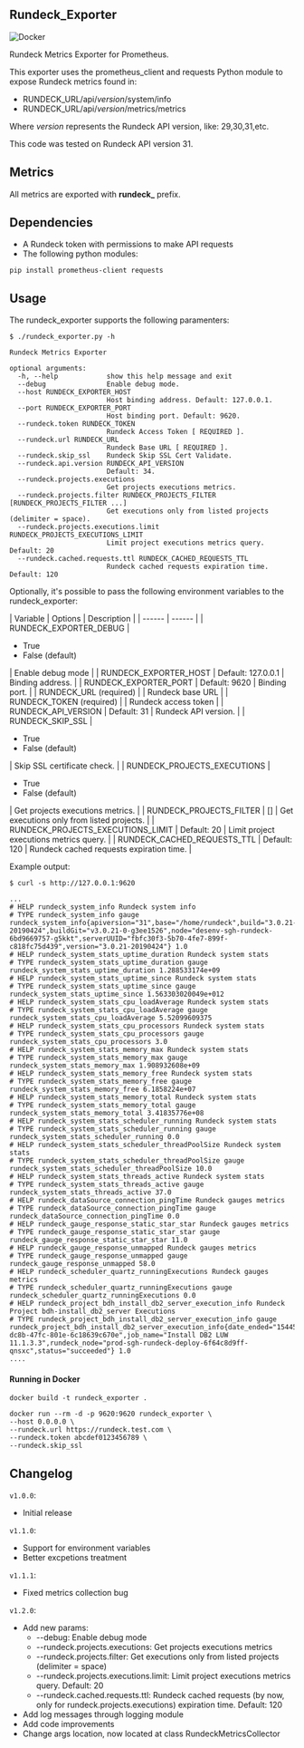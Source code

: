 ## Rundeck_Exporter

![Docker](https://github.com/phsmith/rundeck_exporter/workflows/Docker/badge.svg?branch=v1.2.0)

Rundeck Metrics Exporter for Prometheus.

This exporter uses the prometheus_client and requests Python module to expose Rundeck metrics found in:

 * RUNDECK_URL/api/*version*/system/info
 * RUNDECK_URL/api/*version*/metrics/metrics

 Where *version* represents the Rundeck API version, like: 29,30,31,etc.

 This code was tested on Rundeck API version 31.

## Metrics

All metrics are exported with **rundeck_** prefix.

## Dependencies

* A Rundeck token with permissions to make API requests
* The following python modules:
```
pip install prometheus-client requests
```

## Usage

The rundeck_exporter supports the following paramenters:

```
$ ./rundeck_exporter.py -h

Rundeck Metrics Exporter

optional arguments:
  -h, --help            show this help message and exit
  --debug               Enable debug mode.
  --host RUNDECK_EXPORTER_HOST
                        Host binding address. Default: 127.0.0.1.
  --port RUNDECK_EXPORTER_PORT
                        Host binding port. Default: 9620.
  --rundeck.token RUNDECK_TOKEN
                        Rundeck Access Token [ REQUIRED ].
  --rundeck.url RUNDECK_URL
                        Rundeck Base URL [ REQUIRED ].
  --rundeck.skip_ssl    Rundeck Skip SSL Cert Validate.
  --rundeck.api.version RUNDECK_API_VERSION
                        Default: 34.
  --rundeck.projects.executions
                        Get projects executions metrics.
  --rundeck.projects.filter RUNDECK_PROJECTS_FILTER [RUNDECK_PROJECTS_FILTER ...]
                        Get executions only from listed projects (delimiter = space).
  --rundeck.projects.executions.limit RUNDECK_PROJECTS_EXECUTIONS_LIMIT
                        Limit project executions metrics query. Default: 20
  --rundeck.cached.requests.ttl RUNDECK_CACHED_REQUESTS_TTL
                        Rundeck cached requests expiration time. Default: 120
```

Optionally, it's possible to pass the following environment variables to the rundeck_exporter:

| Variable | Options |  Description |
| ------ | ------ |
| RUNDECK_EXPORTER_DEBUG | <ul><li>True</li><li>False (default)</li></ul> | Enable debug mode |
| RUNDECK_EXPORTER_HOST | Default: 127.0.0.1 | Binding address. |
| RUNDECK_EXPORTER_PORT | Default: 9620 | Binding port. |
| RUNDECK_URL (required) | | Rundeck base URL |
| RUNDECK_TOKEN (required) | | Rundeck access token |
| RUNDECK_API_VERSION | Default: 31 | Rundeck API version. |
| RUNDECK_SKIP_SSL | <ul><li>True</li><li>False (default)</li></ul> | Skip SSL certificate check. |
| RUNDECK_PROJECTS_EXECUTIONS | <ul><li>True</li><li>False (default)</li></ul> | Get projects executions metrics. |
| RUNDECK_PROJECTS_FILTER | [] | Get executions only from listed projects. |
| RUNDECK_PROJECTS_EXECUTIONS_LIMIT | Default: 20 | Limit project executions metrics query. |
| RUNDECK_CACHED_REQUESTS_TTL | Default: 120 | Rundeck cached requests expiration time. |

Example output:

```
$ curl -s http://127.0.0.1:9620

...
# HELP rundeck_system_info Rundeck system info
# TYPE rundeck_system_info gauge
rundeck_system_info{apiversion="31",base="/home/rundeck",build="3.0.21-20190424",buildGit="v3.0.21-0-g3ee1526",node="desenv-sgh-rundeck-6bd9669757-g5kkt",serverUUID="fbfc30f3-5b70-4fe7-899f-c818fc75d439",version="3.0.21-20190424"} 1.0
# HELP rundeck_system_stats_uptime_duration Rundeck system stats
# TYPE rundeck_system_stats_uptime_duration gauge
rundeck_system_stats_uptime_duration 1.288533174e+09
# HELP rundeck_system_stats_uptime_since Rundeck system stats
# TYPE rundeck_system_stats_uptime_since gauge
rundeck_system_stats_uptime_since 1.563303020049e+012
# HELP rundeck_system_stats_cpu_loadAverage Rundeck system stats
# TYPE rundeck_system_stats_cpu_loadAverage gauge
rundeck_system_stats_cpu_loadAverage 5.52099609375
# HELP rundeck_system_stats_cpu_processors Rundeck system stats
# TYPE rundeck_system_stats_cpu_processors gauge
rundeck_system_stats_cpu_processors 3.0
# HELP rundeck_system_stats_memory_max Rundeck system stats
# TYPE rundeck_system_stats_memory_max gauge
rundeck_system_stats_memory_max 1.908932608e+09
# HELP rundeck_system_stats_memory_free Rundeck system stats
# TYPE rundeck_system_stats_memory_free gauge
rundeck_system_stats_memory_free 6.1858224e+07
# HELP rundeck_system_stats_memory_total Rundeck system stats
# TYPE rundeck_system_stats_memory_total gauge
rundeck_system_stats_memory_total 3.41835776e+08
# HELP rundeck_system_stats_scheduler_running Rundeck system stats
# TYPE rundeck_system_stats_scheduler_running gauge
rundeck_system_stats_scheduler_running 0.0
# HELP rundeck_system_stats_scheduler_threadPoolSize Rundeck system stats
# TYPE rundeck_system_stats_scheduler_threadPoolSize gauge
rundeck_system_stats_scheduler_threadPoolSize 10.0
# HELP rundeck_system_stats_threads_active Rundeck system stats
# TYPE rundeck_system_stats_threads_active gauge
rundeck_system_stats_threads_active 37.0
# HELP rundeck_dataSource_connection_pingTime Rundeck gauges metrics
# TYPE rundeck_dataSource_connection_pingTime gauge
rundeck_dataSource_connection_pingTime 0.0
# HELP rundeck_gauge_response_static_star_star Rundeck gauges metrics
# TYPE rundeck_gauge_response_static_star_star gauge
rundeck_gauge_response_static_star_star 11.0
# HELP rundeck_gauge_response_unmapped Rundeck gauges metrics
# TYPE rundeck_gauge_response_unmapped gauge
rundeck_gauge_response_unmapped 58.0
# HELP rundeck_scheduler_quartz_runningExecutions Rundeck gauges metrics
# TYPE rundeck_scheduler_quartz_runningExecutions gauge
rundeck_scheduler_quartz_runningExecutions 0.0
# HELP rundeck_project_bdh_install_db2_server_execution_info Rundeck Project bdh-install_db2_server Executions
# TYPE rundeck_project_bdh_install_db2_server_execution_info gauge
rundeck_project_bdh_install_db2_server_execution_info{date_ended="1544549269000",date_started="1544548864000",id="1838",job_average_duration="405130",job_id="b688e0a1-dc8b-47fc-801e-6c18639c670e",job_name="Install DB2 LUW 11.1.3.3",rundeck_node="prod-sgh-rundeck-deploy-6f64c8d9ff-qnsxc",status="succeeded"} 1.0
....
```

#### Running in Docker

```
docker build -t rundeck_exporter .

docker run --rm -d -p 9620:9620 rundeck_exporter \
--host 0.0.0.0 \
--rundeck.url https://rundeck.test.com \
--rundeck.token abcdef0123456789 \
--rundeck.skip_ssl
```

## Changelog

`v1.0.0`:
* Initial release

`v1.1.0`:
* Support for environment variables
* Better excpetions treatment

`v1.1.1`:
* Fixed metrics collection bug

`v1.2.0`:
* Add new params:
  * --debug: Enable debug mode
  * --rundeck.projects.executions: Get projects executions metrics
  * --rundeck.projects.filter: Get executions only from listed projects (delimiter = space)
  * --rundeck.projects.executions.limit: Limit project executions metrics query. Default: 20
  * --rundeck.cached.requests.ttl: Rundeck cached requests (by now, only for rundeck.projects.executions) expiration time. Default: 120
* Add log messages through logging module
* Add code improvements
* Change args location, now located at class RundeckMetricsCollector

